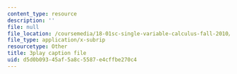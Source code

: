 ```yaml
---
content_type: resource
description: ''
file: null
file_location: /coursemedia/18-01sc-single-variable-calculus-fall-2010/d5d0b09345af5a8c5587e4cffbe270c4_ShGBRUx2ub8.srt
file_type: application/x-subrip
resourcetype: Other
title: 3play caption file
uid: d5d0b093-45af-5a8c-5587-e4cffbe270c4
---
```

